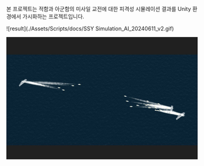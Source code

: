 본 프로젝트는 적함과 아군함의 미사일 교전에 대한 피격성 시뮬레이션 결과를 Unity 환경에서 가시화하는 프로젝트입니다.

![result](./Assets/Scripts/docs/SSY Simulation_AI_20240611_v2.gif)

![result2](./Assets/Scripts/docs/image.jpg)
